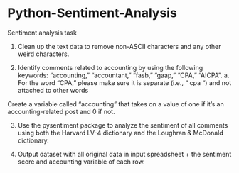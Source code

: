 # Python-Sentiment-Analysis
Sentiment analysis task
1. Clean up the text data to remove non-ASCII characters and any other weird characters.

2. Identify comments related to accounting by using the following keywords: “accounting,” “accountant,” “fasb,” “gaap,” “CPA,” “AICPA”.
a. For the word “CPA,” please make sure it is separate (i.e., “ cpa “) and not attached to other words

Create a variable called “accounting” that takes on a value of one if it’s an accounting-related post and 0 if not.

3. Use the pysentiment package to analyze the sentiment of all comments using both the Harvard LV-4 dictionary and the Loughran & McDonald dictionary.

4. Output dataset with all original data in input spreadsheet + the sentiment score and accounting variable of each row.
